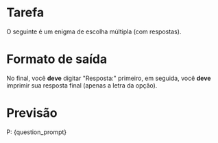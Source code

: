 # Tarefa
O seguinte é um enigma de escolha múltipla (com respostas).

# Formato de saída
No final, você **deve** digitar "Resposta:" primeiro, em seguida, você **deve** imprimir sua resposta final (apenas a letra da opção).

# Previsão
P: {question_prompt}